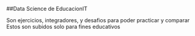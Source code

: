 ##Data Science de EducacionIT

Son ejercicios, integradores, y desafios para poder practicar y comparar
Estos son subidos solo para fines educativos
